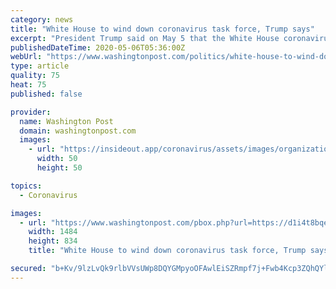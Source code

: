 ```yaml
---
category: news
title: "White House to wind down coronavirus task force, Trump says"
excerpt: "President Trump said on May 5 that the White House coronavirus task force will wind down as the country moves into a second phase of the coronavirus outbreak."
publishedDateTime: 2020-05-06T05:36:00Z
webUrl: "https://www.washingtonpost.com/politics/white-house-to-wind-down-coronavirus-task-force-trump-says/2020/05/06/669bec13-55d1-49a0-a6bb-f2cdb57d16df_video.html"
type: article
quality: 75
heat: 75
published: false

provider:
  name: Washington Post
  domain: washingtonpost.com
  images:
    - url: "https://insideout.app/coronavirus/assets/images/organizations/washingtonpost.com-50x50.jpg"
      width: 50
      height: 50

topics:
  - Coronavirus

images:
  - url: "https://www.washingtonpost.com/pbox.php?url=https://d1i4t8bqe7zgj6.cloudfront.net/thumbnails/5eb21a54c9e77c00014d73e1/2020-05-06T003517Z_1_OVCCNU7KV_RTRMADC_0_HEALTH-CORONAVIRUS-USA.jpg&w=1484&op=resize&opt=1&filter=antialias&t=20170517"
    width: 1484
    height: 834
    title: "White House to wind down coronavirus task force, Trump says"

secured: "b+Kv/9lzLvQk9rlbVVsUWp8DQYGMpyoOFAwlEiSZRmpf7j+Fwb4Kcp3ZQhQYlbBPLlxXSz3XSskktiBcMZltXDgq+H/T1C0v7q6xYKYYzTSGV1I42aRBt6fIYyRuQcmEiV3duSbIPKQdObppjrCwZm2oS0ccK7WBPzfxe/ACeNFAR/nq8qQvklRCyqUSQLTwwXMhODVot3aRtwZwsf6JKXD//7cmm3QQF8Vnq9Bl2GJJhmotYoqCCVSh/4v97VC7ndAA9K4e8YRCUI+iJvOfxsDX7VkB7uhnXF68Qa8YaXU7GcIFB3SGcapu/rL2S4tZ;cRRIt8QkPx7EJ/7bde9CwQ=="
---
```


